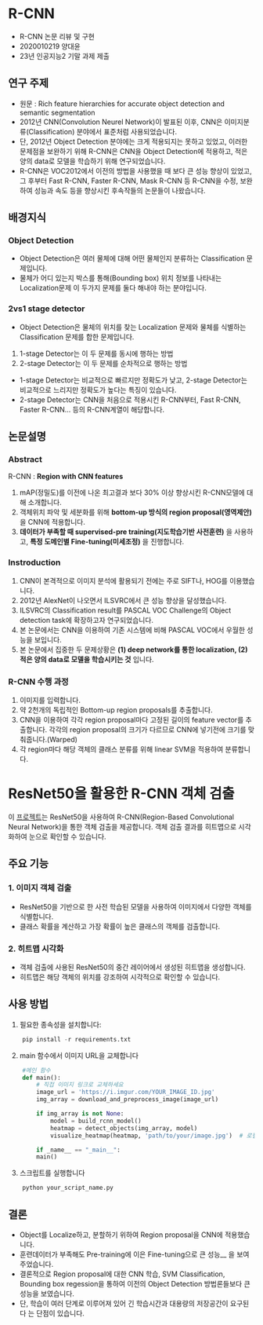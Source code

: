 # R-CNN
* R-CNN 논문 리뷰 및 구현
* 2020010219 양대윤
* 23년 인공지능2 기말 과제 제출

## 연구 주제
* 원문 : Rich feature hierarchies for accurate object detection and semantic segmentation
* 2012년 CNN(Convolution Neurel Network)이 발표된 이후, CNN은 이미지분류(Classification) 분야에서 표준처럼 사용되었습니다.
* 단, 2012년 Object Detection 분야에는 크게 적용되지는 못하고 있었고, 이러한 문제점을 보완하기 위해 R-CNN은 CNN을 Object Detection에 적용하고, 적은 양의 data로 모델을 학습하기 위해 연구되었습니다.
* R-CNN은 VOC2012에서 이전의 방법을 사용했을 때 보다 큰 성능 향상이 있었고, 그 후부터 Fast R-CNN, Faster R-CNN, Mask R-CNN 등 R-CNN을 수정, 보완하여 성능과 속도 등을 향상시킨 후속작들의 논문들이 나왔습니다.

## 배경지식
### Object Detection
* Object Detection은 여러 물체에 대해 어떤 물체인지 분류하는 Classification 문제입니다.
* 물체가 어디 있는지 박스를 통해(Bounding box) 위치 정보를 나타내는 Localization문제 이 두가지 문제를 둘다 해내야 하는 분야입니다.

### 2vs1 stage detector
* Object Detection은 물체의 위치를 찾는 Localization 문제와 물체를 식별하는 Classification 문제를 합한 문제입니다.
1. 1-stage Detector는 이 두 문제를 동시에 행하는 방법
2. 2-stage Detector는 이 두 문제를 순차적으로 행하는 방법
* 1-stage Detector는 비교적으로 빠르지만 정확도가 낮고, 2-stage Detector는 비교적으로 느리지만 정확도가 높다는 특징이 있습니다.
* 2-stage Detector는 CNN을 처음으로 적용시킨 R-CNN부터, Fast R-CNN, Faster R-CNN… 등의 R-CNN계열이 해당합니다.

## 논문설명
### Abstract
R-CNN : __Region with CNN features__
1. mAP(정밀도)를 이전에 나온 최고결과 보다 30% 이상 향상시킨 R-CNN모델에 대해 소개합니다.
2. 객체위치 파악 및 세분화를 위해 __bottom-up 방식의 region proposal(영역제안)__ 을 CNN에 적용합니다.
3. __데이터가 부족할 때 supervised-pre training(지도학습기반 사전훈련)__ 을 사용하고, __특정 도메인별 Fine-tuning(미세조정)__ 을 진행합니다.

### Instroduction
1. CNN이 본격적으로 이미지 분석에 활용되기 전에는 주로 SIFT나, HOG를 이용했습니다.
2. 2012년 AlexNet이 나오면서 ILSVRC에서 큰 성능 향상을 달성했습니다.
3. ILSVRC의 Classification result를 PASCAL VOC Challenge의 Object detection task에 확장하고자
연구되었습니다.
4. 본 논문에서는 CNN을 이용하여 기존 시스템에 비해 PASCAL VOC에서 우월한 성능을 보입니다.
5. 본 논문에서 집중한 두 문제상황은 __(1) deep network를 통한 localization, (2) 적은 양의 data로 모델을 학습시키는 것__ 입니다.

### R-CNN 수행 과정
1. 이미지를 입력합니다.
2. 약 2천개의 독립적인 Bottom-up region proposals를 추출합니다.
3. CNN을 이용하여 각각 region proposal마다 고정된 길이의 feature vector를 추출합니다. 각각의 region proposal의 크기가 다르므로 CNN에 넣기전에 크기를 맞춰줍니다.(Warped)
4. 각 region마다 해당 객체의 클래스 분류를 위해 linear SVM을 적용하여 분류합니다.

# ResNet50을 활용한 R-CNN 객체 검출

이 [프로젝트](https://github.com/HY-AI2-Projects/R-CNN/blob/main/R_CNN.ipynb)는 ResNet50을 사용하여 R-CNN(Region-Based Convolutional Neural Network)을 통한 객체 검출을 제공합니다. 객체 검출 결과를 히트맵으로 시각화하여 눈으로 확인할 수 있습니다.

## 주요 기능

### 1. 이미지 객체 검출

- ResNet50을 기반으로 한 사전 학습된 모델을 사용하여 이미지에서 다양한 객체를 식별합니다.
- 클래스 확률을 계산하고 가장 확률이 높은 클래스의 객체를 검출합니다.

### 2. 히트맵 시각화

- 객체 검출에 사용된 ResNet50의 중간 레이어에서 생성된 히트맵을 생성합니다.
- 히트맵은 해당 객체의 위치를 강조하여 시각적으로 확인할 수 있습니다.

## 사용 방법

1. 필요한 종속성을 설치합니다:

```python
    pip install -r requirements.txt
```
2. main 함수에서 이미지 URL을 교체합니다

```python
    #메인 함수
    def main():
        # 직접 이미지 링크로 교체하세요
        image_url = 'https://i.imgur.com/YOUR_IMAGE_ID.jpg'
        img_array = download_and_preprocess_image(image_url)

        if img_array is not None:
            model = build_rcnn_model()
            heatmap = detect_objects(img_array, model)
            visualize_heatmap(heatmap, 'path/to/your/image.jpg')  # 로컬 이미지의 경로로 변경

        if _name__ == "_main__":
        main()
```

3. 스크립트를 실행합니다

```python
    python your_script_name.py
```

## 결론
* Object를 Localize하고, 분할하기 위하여 Region proposal을 CNN에 적용했습니다.
* 훈련데이터가 부족해도 Pre-training에 이은 Fine-tuning으로 큰 성능__ 을 보여주었습니다.
* 결론적으로 Region proposal에 대한 CNN 학습, SVM Classification, Bounding box regession을 통하여 이전의 Object Detection 방법론들보다 큰 성능을 보였습니다.
* 단, 학습이 여러 단계로 이루어져 있어 긴 학습시간과 대용량의 저장공간이 요구된다 는 단점이 있습니다.
